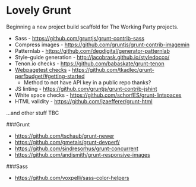Lovely Grunt
========

Beginning a new project build scaffold for The Working Party projects.

* Sass - https://github.com/gruntjs/grunt-contrib-sass
* Compress images - https://github.com/gruntjs/grunt-contrib-imagemin
* Patternlab - https://github.com/degdigital/generator-patternlab
* Style–guide generation - http://jacobrask.github.io/styledocco/
* Tenon.io checks - https://github.com/babaskate/grunt-tenon
* [Webpagetest checks](http://www.sitepoint.com/automate-performance-testing-grunt-js/) - https://github.com/tkadlec/grunt-perfbudget/#getting-started
    * Method to not have API key in a public repo thanks?
* JS linting - https://github.com/gruntjs/grunt-contrib-jshint
* White space checks - https://github.com/schorfES/grunt-lintspaces
* HTML validity - https://github.com/jzaefferer/grunt-html

…and other stuff TBC


###Grunt

* https://github.com/tschaub/grunt-newer
* https://github.com/gmetais/grunt-devperf/
* https://github.com/sindresorhus/grunt-concurrent
* https://github.com/andismith/grunt-responsive-images

###Sass

* https://github.com/voxpelli/sass-color-helpers

